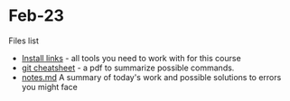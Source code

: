 # Feb-23
Files list 
* [Install links](https://github.com/Joy879/Feb-23/blob/main/Install%20links.pdf) - all tools you need to work with for this course
* [git cheatsheet](https://github.com/Joy879/Feb-23/blob/main/git-cheat-sheet.pdf) - a pdf to summarize possible commands.
* [notes.md]() A summary of today's work and possible solutions to errors you might face
